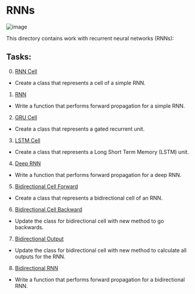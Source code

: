 # RNNs
![image](https://github.com/vassa33/alu-machine_learning/assets/61325877/2fdf27c4-2ad2-4d6f-a2cc-ac6c3cc7c02a)

This directory contains work with recurrent neural networks (RNNs):

## Tasks:
0. [RNN Cell](/supervised_learning/RNNs/0-rnn_cell.py)
* Create a class that represents a cell of a simple RNN.
1. [RNN](/supervised_learning/RNNs/1-rnn.py)
* Write a function that performs forward propagation for a simple RNN.
2. [GRU Cell](/supervised_learning/RNNs/2-gru_cell.py)
* Create a class that represents a gated recurrent unit.
3. [LSTM Cell](/supervised_learning/RNNs/3-lstm_cell.py)
* Create a class that represents a Long Short Term Memory (LSTM) unit.
4. [Deep RNN](/supervised_learning/RNNs/4-deep_rnn.py)
* Write a function that performs forward propagation for a deep RNN.
5. [Bidirectional Cell Forward](/supervised_learning/RNNs/5-bi_forward.py)
* Create a class that represents a bidirectional cell of an RNN.
6. [Bidirectional Cell Backward](/supervised_learning/RNNs/6-bi_backward.py)
* Update the class for bidirectional cell with new method to go backwards.
7. [Bidirectional Output](/supervised_learning/RNNs/7-bi_output.py)
* Update the class for bidirectional cell with new method to calculate all outputs for the RNN.
8. [Bidirectional RNN](/supervised_learning/RNNs/8-bi_rnn.py)
* Write a function that performs forward propagation for a bidirectional RNN.
